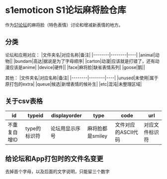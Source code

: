 # s1emoticon S1论坛麻将脸仓库

作为[S1论坛](https://bbs.saraba1st.com/)的麻将脸（特色表情）讨论和增减新表情的地方。

## 分类

论坛和应用对应：
|文件夹名|对应名称|备注|
|--------|--------|----|
|animal|动物||
|bundam|高达|据说是为了字母顺序|
|carton|动漫|应该就是打错了，还有动漫应该是anime|
|device|硬件||
|face|麻将脸|缺省表情系列|
|goose|鹅||

其他：
|文件夹名|对应名称|备注|
|--------|--------|----|
|unused|未使用|属于原打包的extra|
|queue|候选|新增表情的候补生|
|etc|混沌|未整理区域|

## 关于csv表格

|id|typeid|displayorder|type|code|url|
|--|------|------------|----|----|---|
|不重复自增ID|type的标识符|论坛用显示序号|麻将脸都是smiley|文件对应的ASCII代码|对应文件标识符|

## 给论坛和App打包时的文件名变更

去掉首个字母，以及后面的文字说明，只能留三个数字